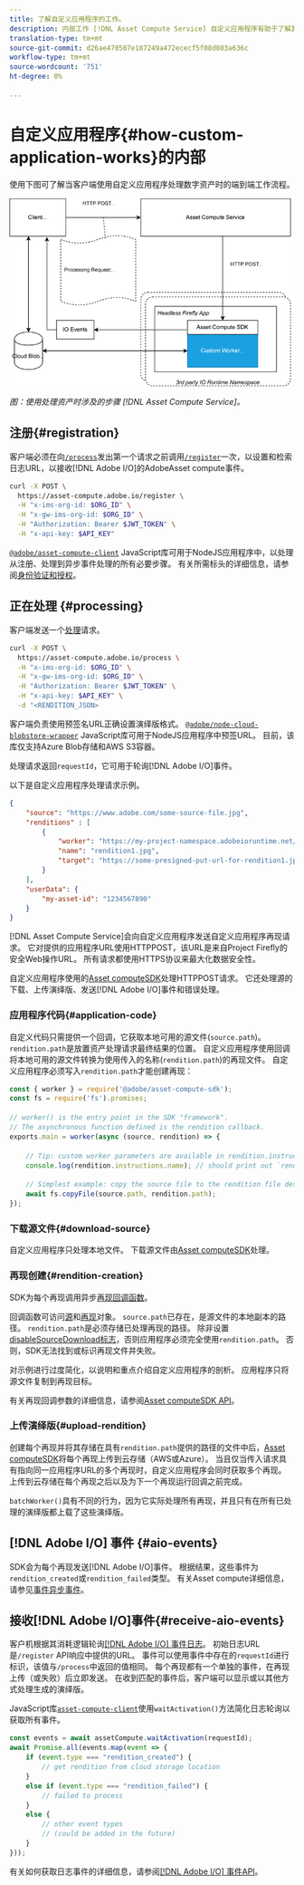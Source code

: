 ```yaml
---
title: 了解自定义应用程序的工作。
description: 内部工作 [!DNL Asset Compute Service] 自定义应用程序有助于了解其工作方式。
translation-type: tm+mt
source-git-commit: d26ae470507e187249a472ececf5f08d803a636c
workflow-type: tm+mt
source-wordcount: '751'
ht-degree: 0%

---
```



# 自定义应用程序{#how-custom-application-works}的内部

使用下图可了解当客户端使用自定义应用程序处理数字资产时的端到端工作流程。

![自定义应用程序工作流程](assets/customworker.png)

*图：使用处理资产时涉及的步骤 [!DNL Asset Compute Service]。*

## 注册{#registration}

客户端必须在向[`/process`](api.md#process-request)发出第一个请求之前调用[`/register`](api.md#register)一次，以设置和检索日志URL，以接收[!DNL Adobe I/O]的AdobeAsset compute事件。

```sh
curl -X POST \
  https://asset-compute.adobe.io/register \
  -H "x-ims-org-id: $ORG_ID" \
  -H "x-gw-ims-org-id: $ORG_ID" \
  -H "Authorization: Bearer $JWT_TOKEN" \
  -H "x-api-key: $API_KEY"
```

[`@adobe/asset-compute-client`](https://github.com/adobe/asset-compute-client#usage) JavaScript库可用于NodeJS应用程序中，以处理从注册、处理到异步事件处理的所有必要步骤。 有关所需标头的详细信息，请参阅[身份验证和授权](api.md)。

## 正在处理 {#processing}

客户端发送一个[处理](api.md#process-request)请求。

```sh
curl -X POST \
  https://asset-compute.adobe.io/process \
  -H "x-ims-org-id: $ORG_ID" \
  -H "x-gw-ims-org-id: $ORG_ID" \
  -H "Authorization: Bearer $JWT_TOKEN" \
  -H "x-api-key: $API_KEY" \
  -d "<RENDITION_JSON>
```

客户端负责使用预签名URL正确设置演绎版格式。 [`@adobe/node-cloud-blobstore-wrapper`](https://github.com/adobe/node-cloud-blobstore-wrapper#presigned-urls) JavaScript库可用于NodeJS应用程序中预签URL。 目前，该库仅支持Azure Blob存储和AWS S3容器。

处理请求返回`requestId`，它可用于轮询[!DNL Adobe I/O]事件。

以下是自定义应用程序处理请求示例。

```json
{
    "source": "https://www.adobe.com/some-source-file.jpg",
    "renditions" : [
        {
            "worker": "https://my-project-namespace.adobeioruntime.net/api/v1/web/my-namespace-version/my-worker",
            "name": "rendition1.jpg",
            "target": "https://some-presigned-put-url-for-rendition1.jpg",
        }
    ],
    "userData": {
        "my-asset-id": "1234567890"
    }
}
```

[!DNL Asset Compute Service]会向自定义应用程序发送自定义应用程序再现请求。 它对提供的应用程序URL使用HTTPPOST，该URL是来自Project Firefly的安全Web操作URL。 所有请求都使用HTTPS协议来最大化数据安全性。

自定义应用程序使用的[Asset computeSDK](https://github.com/adobe/asset-compute-sdk#adobe-asset-compute-worker-sdk)处理HTTPPOST请求。 它还处理源的下载、上传演绎版、发送[!DNL Adobe I/O]事件和错误处理。

<!-- TBD: Add the application diagram. -->

### 应用程序代码{#application-code}

自定义代码只需提供一个回调，它获取本地可用的源文件(`source.path`)。 `rendition.path`是放置资产处理请求最终结果的位置。 自定义应用程序使用回调将本地可用的源文件转换为使用传入的名称(`rendition.path`)的再现文件。 自定义应用程序必须写入`rendition.path`才能创建再现：

```javascript
const { worker } = require('@adobe/asset-compute-sdk');
const fs = require('fs').promises;

// worker() is the entry point in the SDK "framework".
// The asynchronous function defined is the rendition callback.
exports.main = worker(async (source, rendition) => {

    // Tip: custom worker parameters are available in rendition.instructions.
    console.log(rendition.instructions.name); // should print out `rendition.jpg`.

    // Simplest example: copy the source file to the rendition file destination so as to transfer the asset as is without processing.
    await fs.copyFile(source.path, rendition.path);
});
```

### 下载源文件{#download-source}

自定义应用程序只处理本地文件。 下载源文件由[Asset computeSDK](https://github.com/adobe/asset-compute-sdk#adobe-asset-compute-worker-sdk)处理。

### 再现创建{#rendition-creation}

SDK为每个再现调用异步[再现回调函数](https://github.com/adobe/asset-compute-sdk#rendition-callback-for-worker-required)。

回调函数可访问[源](https://github.com/adobe/asset-compute-sdk#source)和[再现](https://github.com/adobe/asset-compute-sdk#rendition)对象。 `source.path`已存在，是源文件的本地副本的路径。 `rendition.path`是必须存储已处理再现的路径。 除非设置[disableSourceDownload标志](https://github.com/adobe/asset-compute-sdk#worker-options-optional)，否则应用程序必须完全使用`rendition.path`。 否则，SDK无法找到或标识再现文件并失败。

对示例进行过度简化，以说明和重点介绍自定义应用程序的剖析。 应用程序只将源文件复制到再现目标。

有关再现回调参数的详细信息，请参阅[Asset computeSDK API](https://github.com/adobe/asset-compute-sdk#api-details)。

### 上传演绎版{#upload-rendition}

创建每个再现并将其存储在具有`rendition.path`提供的路径的文件中后，[Asset computeSDK](https://github.com/adobe/asset-compute-sdk#adobe-asset-compute-worker-sdk)将每个再现上传到云存储（AWS或Azure）。 当且仅当传入请求具有指向同一应用程序URL的多个再现时，自定义应用程序会同时获取多个再现。 上传到云存储在每个再现之后以及为下一个再现运行回调之前完成。

`batchWorker()`具有不同的行为，因为它实际处理所有再现，并且只有在所有已处理的演绎版都上载了这些演绎版。

## [!DNL Adobe I/O] 事件 {#aio-events}

SDK会为每个再现发送[!DNL Adobe I/O]事件。 根据结果，这些事件为`rendition_created`或`rendition_failed`类型。 有关Asset compute详细信息，请参见[事件异步事件](api.md#asynchronous-events)。

## 接收[!DNL Adobe I/O]事件{#receive-aio-events}

客户机根据其消耗逻辑轮询[[!DNL Adobe I/O] 事件日志](https://www.adobe.io/apis/experienceplatform/events/ioeventsapi.html#/Journaling)。 初始日志URL是`/register` API响应中提供的URL。 事件可以使用事件中存在的`requestId`进行标识，该值与`/process`中返回的值相同。 每个再现都有一个单独的事件，在再现上传（或失败）后立即发送。 在收到匹配的事件后，客户端可以显示或以其他方式处理生成的演绎版。

JavaScript库[`asset-compute-client`](https://github.com/adobe/asset-compute-client#usage)使用`waitActivation()`方法简化日志轮询以获取所有事件。

```javascript
const events = await assetCompute.waitActivation(requestId);
await Promise.all(events.map(event => {
    if (event.type === "rendition_created") {
        // get rendition from cloud storage location
    }
    else if (event.type === "rendition_failed") {
        // failed to process
    }
    else {
        // other event types
        // (could be added in the future)
    }
}));
```

有关如何获取日志事件的详细信息，请参阅[[!DNL Adobe I/O] 事件API](https://www.adobe.io/apis/experienceplatform/events/ioeventsapi.html#!adobedocs/adobeio-events/master/events-api-reference.yaml)。

<!-- TBD:
* Illustration of the controls/data flow.
* Basic overview, in text and not code, of how an application works.
-->

